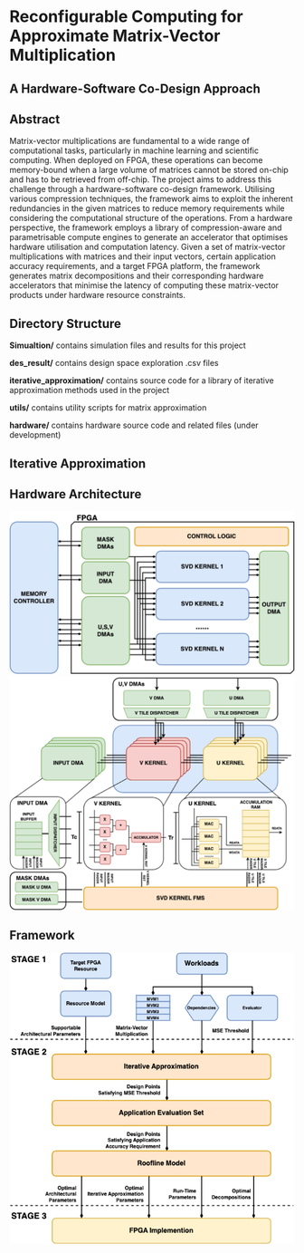 # Reconfigurable Computing for Approximate Matrix-Vector Multiplication
## A Hardware-Software Co-Design Approach

## Abstract
Matrix-vector multiplications are fundamental to a wide range of computational tasks, particularly in machine learning and scientific computing. When deployed on FPGA, these operations can become memory-bound when a large volume of matrices cannot be stored on-chip and has to be retrieved from off-chip. The project aims to address this challenge through a hardware-software co-design framework. Utilising various compression techniques, the framework aims to exploit the inherent redundancies in the given matrices to reduce memory requirements while considering the computational structure of the operations. From a hardware perspective, the framework employs a library of compression-aware and parametrisable compute engines to generate an accelerator that optimises hardware utilisation and computation latency. Given a set of matrix-vector multiplications with matrices and their input vectors, certain application accuracy requirements, and a target FPGA platform, the framework generates matrix decompositions and their corresponding hardware accelerators that minimise the latency of computing these matrix-vector products under hardware resource constraints.

## Directory Structure
**Simualtion/** contains simulation files and results for this project

**des_result/** contains design space exploration .csv files

**iterative_approximation/** contains source code for a library of iterative approximation methods used in the project

**utils/** contains utility scripts for matrix approximation

**hardware/** contains hardware source code and related files (under development)

## Iterative Approximation

## Hardware Architecture
![Diagram](img/Architecture.png)
![Diagram](img/svd_kernel_1.png)
## Framework
![Diagram](img/flowchart.png)
